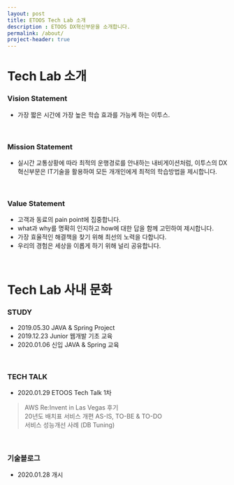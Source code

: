 ```yaml
---
layout: post
title: ETOOS Tech Lab 소개
description : ETOOS DX혁신부문을 소개합니다.
permalink: /about/
project-header: true
---
```


# Tech Lab 소개
### Vision Statement
- 가장 짧은 시간에 가장 높은 학습 효과를 가능케 하는 이투스.
<br />

### Mission Statement
- 실시간 교통상황에 따라 최적의 운행경로를 안내하는 내비게이션처럼,
이투스의 DX혁신부문은 IT기술을 활용하여 모든 개개인에게 최적의 학습방법을 제시합니다.
<br />

### Value Statement
- 고객과 동료의 pain point에 집중합니다.
- what과 why를 명확히 인지하고 how에 대한 답을 함께 고민하여 제시합니다.
- 가장 효율적인 해결책을 찾기 위해 최선의 노력을 다합니다.
- 우리의 경험은 세상을 이롭게 하기 위해 널리 공유합니다.
<br />

# Tech Lab 사내 문화
### STUDY 
- 2019.05.30 JAVA & Spring Project
- 2019.12.23 Junior 웹개발 기초 교육
- 2020.01.06 신입 JAVA & Spring 교육
<br />

### TECH TALK
- 2020.01.29 ETOOS Tech Talk 1차
> AWS Re:Invent in Las Vegas 후기<br/>
> 20년도 배치표 서비스 개편 AS-IS, TO-BE & TO-DO <br/>
> 서비스 성능개선 사례 (DB Tuning)
<br />

### 기술블로그
- 2020.01.28 개시
<br />

